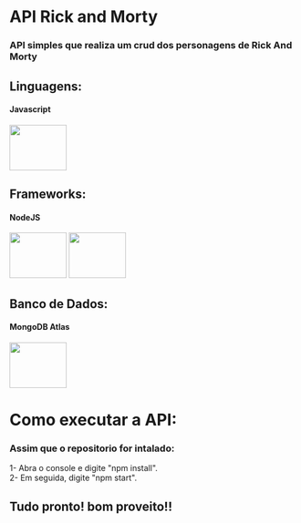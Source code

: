 # API Rick and Morty

### API simples que realiza um crud dos personagens de Rick And Morty

## Linguagens: <h4>Javascript</h4>

<img src="https://cdn.jsdelivr.net/gh/devicons/devicon/icons/javascript/javascript-original.svg" height="80px" width="100px" /> 

## Frameworks: <h4>NodeJS</h4>

<img src="https://cdn.jsdelivr.net/gh/devicons/devicon/icons/nodejs/nodejs-original-wordmark.svg" height="80px" width="100px" />
<img src="https://cdn.jsdelivr.net/gh/devicons/devicon/icons/npm/npm-original-wordmark.svg" height="80px" width="100px"/>

## Banco de Dados: <h4>MongoDB Atlas</h4>

<img src="https://cdn.jsdelivr.net/gh/devicons/devicon/icons/mongodb/mongodb-plain-wordmark.svg" height="80px" width="100px" />

# Como executar a API:

### Assim que o repositorio for intalado: 
1- Abra o console e digite "npm install".<br>
2- Em seguida, digite "npm start".

## Tudo pronto! bom proveito!!
